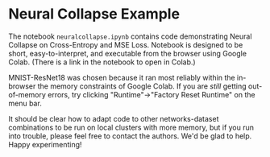 # Neural Collapse Example

The notebook `neuralcollapse.ipynb` contains code demonstrating Neural Collapse 
on Cross-Entropy and MSE Loss.
Notebook is designed to be short, easy-to-interpret, and executable
from the browser using Google Colab. (There is a link in the notebook to open in Colab.)

MNIST-ResNet18 was chosen because it ran most reliably within the in-browser
the memory constraints of Google Colab.
If you are *still* getting out-of-memory errors, try clicking
"Runtime"->"Factory Reset Runtime" on the menu bar.

It should be clear how to adapt code to other networks-dataset combinations
to be run on local clusters with more memory, but if you run into trouble,
please feel free to contact the authors. We'd be glad to help.
Happy experimenting!

